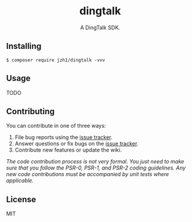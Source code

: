 <h1 align="center"> dingtalk </h1>

<p align="center"> A DingTalk SDK.</p>


## Installing

```shell
$ composer require jzh1/dingtalk -vvv
```

## Usage

TODO

## Contributing

You can contribute in one of three ways:

1. File bug reports using the [issue tracker](https://github.com/jzh1/dingtalk/issues).
2. Answer questions or fix bugs on the [issue tracker](https://github.com/jzh1/dingtalk/issues).
3. Contribute new features or update the wiki.

_The code contribution process is not very formal. You just need to make sure that you follow the PSR-0, PSR-1, and PSR-2 coding guidelines. Any new code contributions must be accompanied by unit tests where applicable._

## License

MIT